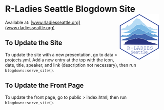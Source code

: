 # R-Ladies Seattle Blogdown Site <img src='static/img/hex_big.png' align="right" height="150" />

Available at: [www.rladiesseattle.org](www.rladiesseattle.org)

## To Update the Site

To update the site with a new presentation, go to data > projects.yml. Add a new entry at the top with the icon, date, title, speaker, and link (description not necessary), then run `blogdown::serve_site()`.

## To Update the Front Page

To update the front page, go to public > index.html, then run `blogdown::serve_site()`.